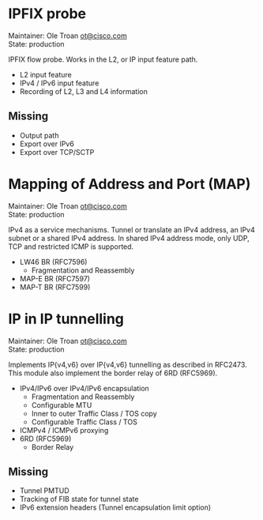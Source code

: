 # IPFIX probe
Maintainer: Ole Troan <ot@cisco.com>  
State: production

IPFIX flow probe. Works in the L2, or IP input feature path.

- L2 input feature
- IPv4 / IPv6 input feature
- Recording of L2, L3 and L4 information

## Missing
- Output path
- Export over IPv6
- Export over TCP/SCTP

# Mapping of Address and Port (MAP)
Maintainer: Ole Troan <ot@cisco.com>  
State: production

IPv4 as a service mechanisms. Tunnel or translate an IPv4 address, an IPv4 subnet or a shared IPv4 address. In shared IPv4 address mode, only UDP, TCP and restricted ICMP is supported.

- LW46 BR (RFC7596)
  - Fragmentation and Reassembly
- MAP-E BR (RFC7597)
- MAP-T BR (RFC7599)

# IP in IP tunnelling
Maintainer: Ole Troan <ot@cisco.com>  
State: production

Implements IP{v4,v6} over IP{v4,v6} tunnelling as described in RFC2473. This module also implement the border relay of 6RD (RFC5969).

- IPv4/IPv6 over IPv4/IPv6 encapsulation
  - Fragmentation and Reassembly
  - Configurable MTU
  - Inner to outer Traffic Class / TOS copy
  - Configurable Traffic Class / TOS
- ICMPv4 / ICMPv6 proxying
- 6RD (RFC5969)
  - Border Relay

## Missing
- Tunnel PMTUD
- Tracking of FIB state for tunnel state
- IPv6 extension headers (Tunnel encapsulation limit option)

